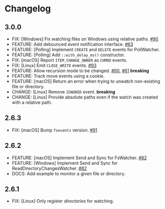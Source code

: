 # Changelog

## 3.0.0

- FIX: \[Windows\] Fix watching files on Windows using relative paths. [#90]
- FEATURE: Add debounced event notification interface. [#63]
- FEATURE: \[Polling\] Implement `CREATE` and `DELETE` events for PollWatcher.
- FEATURE: \[Polling\] Add `::with_delay_ms()` constructor.
- FIX: \[macOS\] Report `ITEM_CHANGE_OWNER` as `CHMOD` events.
- FIX: \[Linux\] Emit `CLOSE_WRITE` events. [#93]
- FEATURE: Allow recursion mode to be changed. [#60], [#61] **breaking**
- FEATURE: Track move events using a cookie.
- FEATURE: \[macOS\] Return an error when trying to unwatch non-existing file or directory.
- CHANGE: \[Linux\] Remove `IGNORED` event. **breaking**
- CHANGE: \[Linux\] Provide absolute paths even if the watch was created with a relative path.

[#60]: https://github.com/passcod/notify/issues/60
[#61]: https://github.com/passcod/notify/issues/61
[#63]: https://github.com/passcod/notify/issues/63
[#90]: https://github.com/passcod/notify/issues/90
[#93]: https://github.com/passcod/notify/issues/93


## 2.6.3

- FIX: \[macOS\] Bump `fsevents` version. [#91]

[#91]: https://github.com/passcod/rsnotify/issues/91


## 2.6.2

- FEATURE: \[macOS\] Implement Send and Sync for FsWatcher. [#82]
- FEATURE: \[Windows\] Implement Send and Sync for ReadDirectoryChangesWatcher. [#82]
- DOCS: Add example to monitor a given file or directory.

[#82]: https://github.com/passcod/rsnotify/issues/82


## 2.6.1

- FIX: \[Linux\] Only register _directories_ for watching.
